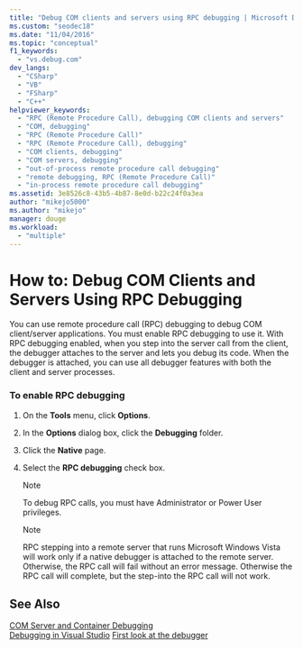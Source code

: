 ```yaml
---
title: "Debug COM clients and servers using RPC debugging | Microsoft Docs"
ms.custom: "seodec18"
ms.date: "11/04/2016"
ms.topic: "conceptual"
f1_keywords: 
  - "vs.debug.com"
dev_langs: 
  - "CSharp"
  - "VB"
  - "FSharp"
  - "C++"
helpviewer_keywords: 
  - "RPC (Remote Procedure Call), debugging COM clients and servers"
  - "COM, debugging"
  - "RPC (Remote Procedure Call)"
  - "RPC (Remote Procedure Call), debugging"
  - "COM clients, debugging"
  - "COM servers, debugging"
  - "out-of-process remote procedure call debugging"
  - "remote debugging, RPC (Remote Procedure Call)"
  - "in-process remote procedure call debugging"
ms.assetid: 3e8526c8-43b5-4b87-8e0d-b22c24f0a3ea
author: "mikejo5000"
ms.author: "mikejo"
manager: douge
ms.workload: 
  - "multiple"
---
```

# How to: Debug COM Clients and Servers Using RPC Debugging
You can use remote procedure call (RPC) debugging to debug COM client/server applications. You must enable RPC debugging to use it. With RPC debugging enabled, when you step into the server call from the client, the debugger attaches to the server and lets you debug its code. When the debugger is attached, you can use all debugger features with both the client and server processes.  
  
### To enable RPC debugging  
  
1.  On the **Tools** menu, click **Options**.  
  
2.  In the **Options** dialog box, click the **Debugging** folder.  
  
3.  Click the **Native** page.  
  
4.  Select the **RPC debugging** check box.  
  
    > [!NOTE]
    >  To debug RPC calls, you must have Administrator or Power User privileges.  
  
    > [!NOTE]
    >  RPC stepping into a remote server that runs Microsoft Windows Vista will work only if a native debugger is attached to the remote server. Otherwise, the RPC call will fail without an error message. Otherwise the RPC call will complete, but the step-into the RPC call will not work.  
  
## See Also  
 [COM Server and Container Debugging](../debugger/com-server-and-container-debugging.md)  
 [Debugging in Visual Studio](../debugger/index.md) 
 [First look at the debugger](../debugger/debugger-feature-tour.md)
